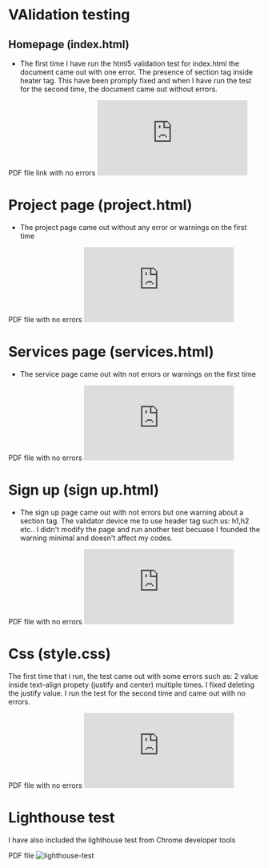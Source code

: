 # VAlidation testing

## Homepage (index.html)

* The first time I have run the html5 validation test for index.html the document came out with one error. 
The presence of section tag inside heater tag. This have been promply fixed and when I have run the test for the second time, the document came out without errors.

PDF file link with no errors ![index.html](https://github.com/antoniotorone/1st-milestone-project/blob/master/documentation/validation/validation-test-PDF/index.html.pdf)


# Project page (project.html)

* The project page came out without any error or warnings on the first time

PDF file with no errors ![project.html](https://github.com/antoniotorone/1st-milestone-project/blob/master/documentation/validation/validation-test-PDF/project.html.pdf)


# Services page (services.html)

* The service page came out witn not errors or warnings on the first time

PDF file with no errors ![services.html](https://github.com/antoniotorone/1st-milestone-project/blob/master/documentation/validation/validation-test-PDF/services.html.pdf)


# Sign up (sign up.html)

* The sign up page came out with not errors but one warning about a section tag. The validator device me to use header tag such us: h1,h2 etc..
I didn't modify the page and run another test becuase I founded the warning minimal and doesn't affect my codes.

PDF file with no errors ![sign-up.html](https://github.com/antoniotorone/1st-milestone-project/blob/master/documentation/validation/validation-test-PDF/sign%20up.html.pdf)


# Css (style.css)

The first time that i run, the test came out with some errors such as: 2 value inside text-align propety (justify and center) multiple times. 
I fixed deleting the justify value. I run the test for the second time and came out with no errors.

PDF file with no errors ![style.css](https://github.com/antoniotorone/1st-milestone-project/blob/master/documentation/validation/validation-test-PDF/W3C%20CSS%20Validator%20results.pdf)


# Lighthouse test

I have also included the lighthouse test from Chrome developer tools

PDF file ![lighthouse-test]()